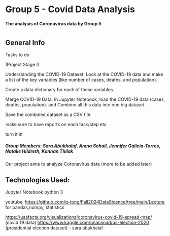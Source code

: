# Group 5 - Covid Data Analysis
#### The analysis of Coronavirus data by Group 5
# 
## General Info
Tasks to do

(Project Stage I)

Understanding the COVID-19 Dataset: Look at the COVID-19 data and make a list of the key variables (like number of cases, deaths, and population).

Create a data dictionary for each of these variables.

Merge COVID-19 Data: In Jupyter Notebook, load the COVID-19 data (cases, deaths, population). and Combine all this data into one big dataset.

Save the combined dataset as a CSV file.

make sure to have reports on each task/step etc

turn it in

##### Group Members: Sara Abukhalaf, Amna Sohail, Jennifer Galicia-Torres, Natalie Hildreth, Kannan Thilak

Our project aims to analyze Coronavirus data (more to be added later)

## Technologies Used:
Jupyter Notebook python 3

youtube, https://github.com/q-tong/Fall2024DataSicence/tree/main/Lecture  for pandas,numpy, statistics

https://usafacts.org/visualizations/coronavirus-covid-19-spread-map/  (covid 19 data)
https://www.kaggle.com/unanimad/us-election-2020 (presidential election dataset) - sara abukhalaf

